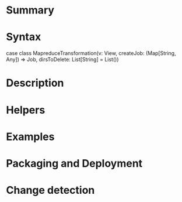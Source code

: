 # Summary

# Syntax

case class MapreduceTransformation(v: View, createJob: (Map[String, Any]) => Job, dirsToDelete: List[String] = List())
# Description


# Helpers

# Examples

# Packaging and Deployment

# Change detection